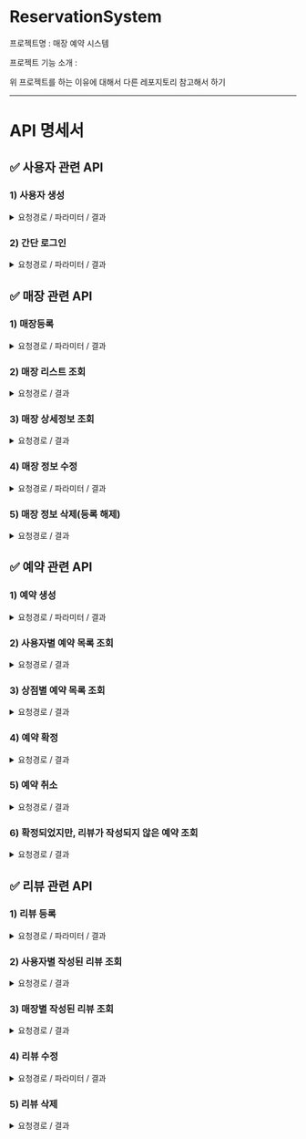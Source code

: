 # ReservationSystem
프로젝트명 : 매장 예약 시스템

프로젝트 기능 소개 : 

위 프로젝트를 하는 이유에 대해서 다른 레포지토리 참고해서 하기

---

# API 명세서

## ✅ 사용자 관련 API
### 1) 사용자 생성
<details>
<summary>요청경로 / 파라미터 / 결과</summary>
요쳥경로 : [POST] http://localhost:8080/member

파라미터

~~~
{
    "username" : "jiho",
    "password" : "dodlal1234",
    "memberStatus" : "PARTNER"
}
~~~

결과
~~~
{
    "id": 33,
    "username": "jisu",
    "password": "dodlal1234",
    "memberStatus": "PARTNER"
}
~~~
</details>

### 2) 간단 로그인 

<details>
<summary>요청경로 / 파라미터 / 결과</summary>
요쳥경로 : [POST] http://localhost:8080/login

파라미터

~~~
{
    "username" : "jisu",
    "password" : "dodlal12345"
}
~~~

결과
- 성공시
~~~
{
    "username": "jisu",
    "password": null,
    "memberStatus": "PARTNER"
}
~~~
- 실패시 
~~~
{
    로그인 정보가 올바르지 않습니다.
}
~~~
</details>

## ✅ 매장 관련 API
### 1) 매장등록
<details>
<summary>요청경로 / 파라미터 / 결과</summary>

<img width="932" alt="스크린샷 2023-08-21 오후 12 20 24" src="https://github.com/JisuPark-dev/ReservationSystem/assets/122674412/21506602-819e-4437-8ced-48f005bbb242">

요쳥경로 : [POST] http://localhost:8080/store

파라미터
~~~
{
    "memberId" : 2,
    "name" : "testStore5",
    "location" : "seoul",
    "description" : "test description2"
}
~~~
결과

~~~ 
{
    "storeId": 39,
    "memberId": 2,
    "name": "testStore5",
    "location": "seoul",
    "description": "test description2"
}
~~~

</details>


### 2) 매장 리스트 조회
<details>
<summary>요청경로 / 결과</summary>

<img width="651" alt="스크린샷 2023-08-21 오후 12 52 13" src="https://github.com/JisuPark-dev/ReservationSystem/assets/122674412/353c6807-7d1c-49d3-b5fc-3b78600ce085">



요쳥경로 : [GET] http://localhost:8080/store

결과
~~~
{
    "count": 11,
    "data": [
        {
            "storeId": 7,
            "memberId": 6,
            "name": "update Test2 Name2",
            "location": "seoul",
            "description": "test description"
        },
        {
            "storeId": 11,
            "memberId": 10,
            "name": "testStore2",
            "location": "seoul",
            "description": "test description2"
        },
        ...
    ]
}
~~~

</details>


### 3) 매장 상세정보 조회
<details>
<summary>요청경로 / 결과</summary>

<img width="680" alt="스크린샷 2023-08-21 오후 1 03 25" src="https://github.com/JisuPark-dev/ReservationSystem/assets/122674412/75f641eb-9f8c-4ea2-96c1-6a212fdc723d">


요쳥경로 : [GET] http://localhost:8080/store/15

결과
~~~
{
    "count": 1,
    "data": {
        "storeId": 15,
        "memberId": 2,
        "name": "testStore4",
        "location": "seoul",
        "description": "test description2"
    }
}
~~~

</details>

### 4) 매장 정보 수정
<details>
<summary>요청경로 / 파라미터 / 결과</summary>

<img width="680" alt="스크린샷 2023-08-21 오후 1 04 04" src="https://github.com/JisuPark-dev/ReservationSystem/assets/122674412/91bc250c-4dc3-4a9a-baf7-4ef02ddd999f">

요청경로 : [PUT] http://localhost:8080/store/13

파라미터 
~~~
{
    "name" : "update Test Name",
    "location" : "update Test location",
    "description" : "update test store"
}
~~~

결과
~~~
{
    "storeId": 13,
    "memberId": 12,
    "name": "update Test Name",
    "location": "update Test location",
    "description": "update test store"
}
~~~

</details>


### 5) 매장 정보 삭제(등록 해제)
<details>
<summary>요청경로 / 결과</summary>

요쳥경로 : [DELETE] http://localhost:8080/store/9

결과 : 삭제기능 구현
</details>

## ✅ 예약 관련 API
### 1) 예약 생성
<details>
<summary>요청경로 / 파라미터 / 결과</summary>

요청경로 : [POST] http://localhost:8080/reservation
파라미터
~~~
{
  "memberId" : 19,
  "storeId" : 15,
  "reservationStatus" : "REQUESTED",
  "time" : "2023-08-18T14:30:00"
}
~~~

결과
~~~
{
    "memberId": 19,
    "storeId": 15,
    "reservationId": 40,
    "time": "2023-08-18T14:30:00",
    "reservationStatus": "REQUESTED"
}
~~~
</details>

### 2) 사용자별 예약 목록 조회
<details>
<summary>요청경로 / 결과</summary>

요청경로 : [GET] http://localhost:8080/reservations/member/19

결과
~~~
{
    "count": 1,
    "data": [
        {
            "memberId": 2,
            "storeId": 15,
            "reservationId": 18,
            "time": "2023-08-18T14:30:00",
            "reservationStatus": "CONFIRMED"
        }
    ]
}
~~~

</details>

### 3) 상점별 예약 목록 조회
<details>
<summary>요청경로 / 결과</summary>

요청경로 : [GET]http://localhost:8080/reservations/store/15

결과 
~~~
{
    "count": 4,
    "data": [
        {
            "memberId": 2,
            "storeId": 15,
            "reservationId": 18,
            "time": "2023-08-18T14:30:00",
            "reservationStatus": "CONFIRMED"
        },
        ...
    ]
}
~~~

</details>

### 4) 예약 확정
<details>
<summary>요청경로 / 결과</summary>

요청경로 : [PUT] http://localhost:8080/reservation/cancel?reservationId=21

결과 
~~~
{
    "memberId": 19,
    "storeId": 15,
    "reservationId": 40,
    "time": "2023-08-18T14:30:00",
    "reservationStatus": "CONFIRMED"
}
~~~
"reservationStatus": "CONFIRMED"으로 변경됨.

</details>

### 5) 예약 취소
<details>
<summary>요청경로 / 결과</summary>

요청경로 : [PUT] http://localhost:8080/reservation/cancel?reservationId=21

결과 
~~~
{
    "memberId": 19,
    "storeId": 15,
    "reservationId": 40,
    "time": "2023-08-18T14:30:00",
    "reservationStatus": "CANCELED"
}
~~~

"reservationStatus": "CANCELED"으로 변경됨.

</details>

### 6) 확정되었지만, 리뷰가 작성되지 않은 예약 조회
<details>
<summary>요청경로 / 결과</summary>

요청경로 : [GET] http://localhost:8080/reservations/without_review/member/19

결과
~~~
{
    "count": 1,
    "data": [
        {
            "memberId": 19,
            "storeId": 15,
            "reservationId": 40,
            "time": "2023-08-18T14:30:00",
            "reservationStatus": "CONFIRMED"
        }
    ]
}
~~~

</details>

## ✅ 리뷰 관련 API
### 1) 리뷰 등록
<details>
<summary>요청경로 / 파라미터 / 결과</summary>

요쳥경로 : [POST] http://localhost:8080/review

파라미터 
~~~
{
    "memberId" : 19,
    "storeId" : 15,
    "reservationId" : 51,
    "content" : "review test5"
}
~~~

결과
~~~
{
    "memberId": 48,
    "storeId": 39,
    "reservationId": 51,
    "reviewId": 52,
    "content": "review test!!@@"
}
~~~
</details>

### 2) 사용자별 작성된 리뷰 조회
<details>
<summary>요청경로 / 결과</summary>

요쳥경로 : [GET] http://localhost:8080/reviews/member/48

결과
~~~
{
    "count": 1,
    "data": [
        {
            "memberId": 48,
            "storeId": 39,
            "reservationId": 53,
            "reviewId": 58,
            "content": "review content is updated!!!!2"
        }
    ]
}
~~~

</details>

### 3) 매장별 작성된 리뷰 조회
<details>
<summary>요청경로 / 결과</summary>

요쳥경로 : [GET] http://localhost:8080/reviews/store/39

결과
~~~
{
    "count": 3,
    "data": [
        {
            "memberId": 19,
            "storeId": 15,
            "reservationId": 20,
            "reviewId": 27,
            "content": "review test2"
        },
        ...
    ]
}
~~~
</details>

### 4) 리뷰 수정
<details>
<summary>요청경로 / 파라미터 / 결과</summary>

요쳥경로 : [PUT] http://localhost:8080/review/52

파라미터
~~~
{
    "content": "review content is updated!!"
}
~~~

결과
~~~
{
    "memberId": 48,
    "storeId": 39,
    "reservationId": 51,
    "reviewId": 52,
    "content": "review content is updated!!"
}
~~~
</details>

### 5) 리뷰 삭제
<details>
<summary>요청경로 / 결과</summary>

요쳥경로 : [DELETE] http://localhost:8080/review/50

결과
- 입력값이 있는 데이터에 대해서만 수정 진행
</details>

